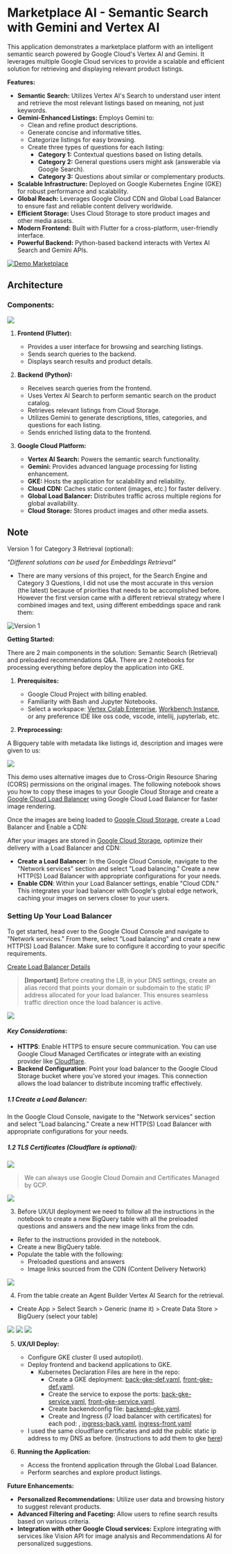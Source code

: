 # Marketplace AI - Semantic Search with Gemini and Vertex AI

This application demonstrates a marketplace platform with an intelligent semantic search powered by Google Cloud's Vertex AI and Gemini. It leverages multiple Google Cloud services to provide a scalable and efficient solution for retrieving and displaying relevant product listings.

**Features:**

* **Semantic Search:** Utilizes Vertex AI's Search to understand user intent and retrieve the most relevant listings based on meaning, not just keywords.
* **Gemini-Enhanced Listings:** Employs Gemini to:
    * Clean and refine product descriptions.
    * Generate concise and informative titles.
    * Categorize listings for easy browsing.
    * Create three types of questions for each listing:
        * **Category 1:** Contextual questions based on listing details.
        * **Category 2:** General questions users might ask (answerable via Google Search).
        * **Category 3:**  Questions about similar or complementary products.
* **Scalable Infrastructure:** Deployed on Google Kubernetes Engine (GKE) for robust performance and scalability.
* **Global Reach:** Leverages Google Cloud CDN and Global Load Balancer to ensure fast and reliable content delivery worldwide.
* **Efficient Storage:** Uses Cloud Storage to store product images and other media assets.
* **Modern Frontend:** Built with Flutter for a cross-platform, user-friendly interface.
* **Powerful Backend:** Python-based backend interacts with Vertex AI Search and Gemini APIs.

[![Demo Marketplace](images/marketplace1.gif)](https://youtu.be/aPdlyhKgJU8)

## Architecture
### Components:

![](images/cdn.png)

1. **Frontend (Flutter):**
    - Provides a user interface for browsing and searching listings.
    - Sends search queries to the backend.
    - Displays search results and product details.

2. **Backend (Python):**
    - Receives search queries from the frontend.
    - Uses Vertex AI Search to perform semantic search on the product catalog.
    - Retrieves relevant listings from Cloud Storage.
    - Utilizes Gemini to generate descriptions, titles, categories, and questions for each listing.
    - Sends enriched listing data to the frontend.

3. **Google Cloud Platform:**
    - **Vertex AI Search:**  Powers the semantic search functionality.
    - **Gemini:**  Provides advanced language processing for listing enhancement.
    - **GKE:** Hosts the application for scalability and reliability.
    - **Cloud CDN:**  Caches static content (images, etc.) for faster delivery.
    - **Global Load Balancer:** Distributes traffic across multiple regions for global availability.
    - **Cloud Storage:** Stores product images and other media assets.

## Note 
Version 1 for Category 3 Retrieval (optional):

*"Different solutions can be used for Embeddings Retrieval"*
- There are many versions of this project, for the Search Engine and Category 3 Questions, 
I did not use the most accurate in this version (the latest) because of priorities that needs to be accomplished before.
However the first version came with a different retrieval strategy where I combined images and text, 
using different embeddings space and rank them:

![Version 1](images/1st_version.png)

**Getting Started:**

There are 2 main components in the solution: Semantic Search (Retrieval) and preloaded recommendations Q&A. There are 2 notebooks for processing everything
before deploy the application into GKE.

1. **Prerequisites:**
    - Google Cloud Project with billing enabled.
    - Familiarity with Bash and Jupyter Notebooks.
    - Select a workspace: [Vertex Colab Enterprise](https://cloud.google.com/vertex-ai/docs/colab/create-runtime), [Workbench Instance](https://cloud.google.com/vertex-ai/docs/workbench/instances/introduction),
   or any preference IDE like oss code, vscode, intellij, jupyterlab, etc.

2. **Preprocessing:**

A Bigquery table with metadata like listings id, description and images were given to us:

![](images/listing_table.png)

This demo uses alternative images due to Cross-Origin Resource Sharing (CORS) permissions on the original images. 
The following notebook shows you how to copy these images to your Google Cloud Storage and create a [Google Cloud Load Balancer](https://cloud.google.com/load-balancing?hl=en) 
using Google Cloud Load Balancer for faster image rendering.

Once the images are being loaded to [Google Cloud Storage](https://cloud.google.com/storage?hl=en), create a Load Balancer and Enable a CDN:

After your images are stored in [Google Cloud Storage](https://cloud.google.com/storage?hl=en), 
optimize their delivery with a Load Balancer and CDN:

- **Create a Load Balancer**: In the Google Cloud Console, navigate to the "Network services" section and select "Load balancing." Create a new HTTP(S) Load Balancer with appropriate configurations for your needs.
- **Enable CDN**:  Within your Load Balancer settings, enable "Cloud CDN." This integrates your load balancer with Google's global edge network, caching your images on servers closer to your users.

### **Setting Up Your Load Balancer**

To get started, head over to the Google Cloud Console and navigate to "Network services." 
From there, select "Load balancing" and create a new HTTP(S) Load Balancer. 
Make sure to configure it according to your specific requirements.

[Create Load Balancer Details](https://cloud.google.com/load-balancing/docs/https/ext-https-lb-simple)

> **[Important]** Before creating the LB, in your DNS settings, create an alias record that points your domain or subdomain 
to the static IP address allocated for your load balancer. This ensures seamless traffic direction once the load balancer is active.

![](images/loadbalancer.png)

#### *Key Considerations*:

- **HTTPS**: Enable HTTPS to ensure secure communication. You can use Google Cloud Managed Certificates or integrate with an existing provider like [Cloudflare](https://www.cloudflare.com/).
- **Backend Configuration**: Point your load balancer to the Google Cloud Storage bucket where you've stored your images. This connection allows the load balancer to distribute incoming traffic effectively.

##### 1.1 Create a Load Balancer:

In the Google Cloud Console, navigate to the "Network services" section and select "Load balancing." Create a new HTTP(S) Load Balancer with appropriate configurations for your needs.

##### 1.2 TLS Certificates (Cloudflare is optional):

![](images/cloudflare.png)

> We can always use Google Cloud Domain and Certificates Managed by GCP.

![](images/dns.png)

3. Before UX/UI deployment we need to follow all the instructions in the notebook 
to create a new BigQuery table with all the preloaded questions and answers and the new image links from the cdn.

- Refer to the instructions provided in the notebook.
- Create a new BigQuery table.
- Populate the table with the following:
  - Preloaded questions and answers
  - Image links sourced from the CDN (Content Delivery Network)

![](images/full_table.png)

4. From the table create an Agent Builder Vertex AI Search for the retrieval.
- Create App > Select Search > Generic (name it) > Create Data Store > BigQuery (select your table)

![](images/agent1.png)
![](images/agent2.png)
![](images/agent3.png)

5. **UX/UI Deploy:**
    - Configure GKE cluster (I used autopilot).
    - Deploy frontend and backend applications to GKE.
      - Kubernetes Declaration Files are here in the repo:
        - Create a GKE deployment: [back-gke-def.yaml](back-gke-def.yaml),
        [front-gke-def.yaml](front-gke-def.yaml).
        - Create the service to expose the ports: [back-gke-service.yaml](back-gke-service.yaml),
        [front-gke-service.yaml](front-gke-service.yaml).
        - Create backendconfig file: [backend-gke.yaml](backend-gke.yaml).
        - Create and Ingress (l7 load balancer with certificates) for each pod:
          , [ingress-back.yaml](ingress-back.yaml), [ingress-front.yaml](ingress-front.yaml)
    - I used the same cloudflare certificates and add the public static ip address to my DNS as before.
      (instructions to add them to gke [here](https://cloud.google.com/kubernetes-engine/docs/how-to/ingress-multi-ssl))

6. **Running the Application:**

    - Access the frontend application through the Global Load Balancer.
    - Perform searches and explore product listings.

**Future Enhancements:**

* **Personalized Recommendations:** Utilize user data and browsing history to suggest relevant products.
* **Advanced Filtering and Faceting:** Allow users to refine search results based on various criteria.
* **Integration with other Google Cloud services:** Explore integrating with services like Vision API for image analysis and Recommendations AI for personalized suggestions.